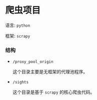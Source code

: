 # 爬虫项目

语言: `python`

框架: `scrapy`

### 结构

* `/proxy_pool_origin`

  这个目录主要是无框架的代理池程序。

* `/sights`

  这个目录是基于 `scrapy` 的核心爬虫代码。